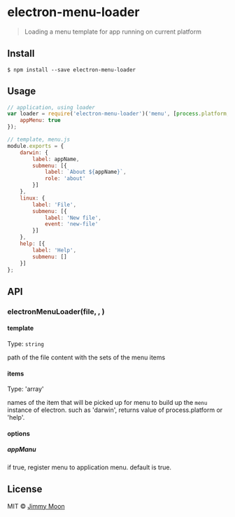 # electron-menu-loader

> Loading a menu template for app running on current platform


## Install

```
$ npm install --save electron-menu-loader
```

## Usage

```js
// application, using loader
var loader = require('electron-menu-loader')('menu', [process.platform, 'help'], {
	appMenu: true
});

// template, menu.js
module.exports = {
	darwin: {
		label: appName,
		submenu: [{
			label: `About ${appName}`,
			role: 'about'
		}]
	},
	linux: {
		label: 'File',
		submenu: [{
			label: 'New file',
			event: 'new-file'
		}]
	},
	help: [{
		label: 'Help',
		submenu: []
	}]
};
```

## API

### electronMenuLoader(file, <items>, <options>)

#### template

Type: `string`

path of the file content with the sets of the menu items

#### items

Type: 'array'

names of the item that will be picked up for menu to build up the `menu` instance of electron. such as 'darwin', returns value of process.platform or 'help'.

#### options

##### appManu

if true, register menu to application menu. default is true.

## License

MIT © [Jimmy Moon](http://ragingwind.me)
